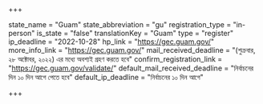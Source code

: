 +++

state_name = "Guam"
state_abbreviation = "gu"
registration_type = "in-person"
is_state = "false"
translationKey = "Guam"
type = "register"
ip_deadline = "2022-10-28"
hp_link = "https://gec.guam.gov/"
more_info_link = "https://gec.guam.gov/"
mail_received_deadline = "(শুক্রবার, ২৮ অক্টোবর, ২০২২) এর মধ্যে অবশ্যই গ্রহণ করতে হবে"
confirm_registration_link = "https://gec.guam.gov/validate/"
default_mail_received_deadline = "নির্বাচনের দিন ১০ দিন আগে পেতে হবে"
default_ip_deadline = "নির্বাচনের ১০ দিন আগে"

+++